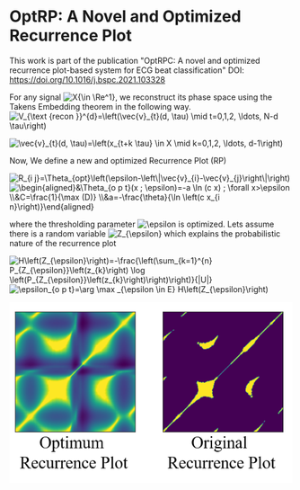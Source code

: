 # OptRP: A Novel and Optimized Recurrence Plot
This work is part of the publication "OptRPC: A novel and optimized recurrence plot-based system for ECG beat classification" DOI: https://doi.org/10.1016/j.bspc.2021.103328


For any signal <img src="https://latex.codecogs.com/svg.image?X{\in&space;\Re^1}" title="X{\in \Re^1}" />, we reconstruct its phase space using the Takens Embedding theorem in the following way.
<img src="https://latex.codecogs.com/svg.image?V_{\text&space;{recon&space;}}^{d}=\left(\vec{v}_{t}(d,&space;\tau)&space;\mid&space;t=0,1,2,&space;\ldots,&space;N-d&space;\tau\right)" title="V_{\text {recon }}^{d}=\left(\vec{v}_{t}(d, \tau) \mid t=0,1,2, \ldots, N-d \tau\right)" /> 

<img src="https://latex.codecogs.com/svg.image?\vec{v}_{t}(d,&space;\tau)=\left(x_{t&plus;k&space;\tau}&space;\in&space;X&space;\mid&space;k=0,1,2,&space;\ldots,&space;d-1\right)" title="\vec{v}_{t}(d, \tau)=\left(x_{t+k \tau} \in X \mid k=0,1,2, \ldots, d-1\right)" />

Now, We define a new and optimized Recurrence Plot (RP)

<img src="https://latex.codecogs.com/svg.image?R_{i&space;j}=\Theta_{opt}\left(\epsilon-\left\|\vec{v}_{i}-\vec{v}_{j}\right\|\right)" title="R_{i j}=\Theta_{opt}\left(\epsilon-\left\|\vec{v}_{i}-\vec{v}_{j}\right\|\right)" />

<img src="https://latex.codecogs.com/svg.image?\begin{aligned}&\Theta_{o&space;p&space;t}(x&space;;&space;\epsilon)=-a&space;\ln&space;(c&space;x)&space;;&space;\forall&space;x>\epsilon&space;\\&C=\frac{1}{\max&space;(D)}&space;\\&a=-\frac{\theta}{\ln&space;\left(c&space;x_{i&space;n}\right)}\end{aligned}" title="\begin{aligned}&\Theta_{o p t}(x ; \epsilon)=-a \ln (c x) ; \forall x>\epsilon \\&C=\frac{1}{\max (D)} \\&a=-\frac{\theta}{\ln \left(c x_{i n}\right)}\end{aligned}" />

where the thresholding parameter <img src="https://latex.codecogs.com/svg.image?\epsilon" title="\epsilon" /> is optimized. Lets assume there is a random variable <img src="https://latex.codecogs.com/svg.image?Z_{\epsilon}" title="Z_{\epsilon}" /> which explains the probabilistic nature of the recurrence plot 

<img src="https://latex.codecogs.com/svg.image?H\left(Z_{\epsilon}\right)=-\frac{\left(\sum_{k=1}^{n}&space;P_{Z_{\epsilon}}\left(z_{k}\right)&space;\log&space;\left(P_{Z_{\epsilon}}\left(z_{k}\right)\right)\right)}{|U|}" title="H\left(Z_{\epsilon}\right)=-\frac{\left(\sum_{k=1}^{n} P_{Z_{\epsilon}}\left(z_{k}\right) \log \left(P_{Z_{\epsilon}}\left(z_{k}\right)\right)\right)}{|U|}" />

<img src="https://latex.codecogs.com/svg.image?\epsilon_{o&space;p&space;t}=\arg&space;\max&space;_{\epsilon&space;\in&space;E}&space;H\left(Z_{\epsilon}\right)" title="\epsilon_{o p t}=\arg \max _{\epsilon \in E} H\left(Z_{\epsilon}\right)" />

![image info](RP.png)
